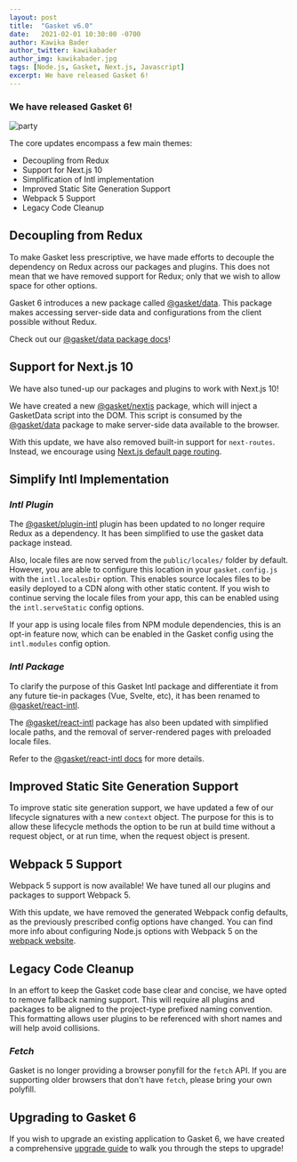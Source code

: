 ```yaml
---
layout: post
title:  "Gasket v6.0"
date:   2021-02-01 10:30:00 -0700
author: Kawika Bader
author_twitter: kawikabader
author_img: kawikabader.jpg
tags: [Node.js, Gasket, Next.js, Javascript]
excerpt: We have released Gasket 6!
---
```


### We have released Gasket 6!

![party](../assets/posts/gasket-v6/the-office-dance-party.gif)

The core updates encompass a few main themes:
- Decoupling from Redux
- Support for Next.js 10
- Simplification of Intl implementation
- Improved Static Site Generation Support
- Webpack 5 Support
- Legacy Code Cleanup

## Decoupling from Redux

To make Gasket less prescriptive, we have made efforts to decouple the
dependency on Redux across our packages and plugins. This does not mean that we
have removed support for Redux; only that we wish to allow space for other
options.

Gasket 6 introduces a new package called [@gasket/data]. This package makes
accessing server-side data and configurations from the client possible without
Redux.

Check out our [@gasket/data package docs]!

## Support for Next.js 10

We have also tuned-up our packages and plugins to work with Next.js 10! 

We have created a new [@gasket/nextjs] package, which will inject a GasketData
script into the DOM. This script is consumed by the [@gasket/data] package to
make server-side data available to the browser.

With this update, we have also removed built-in support for `next-routes`.
Instead, we encourage using [Next.js default page routing].

## Simplify Intl Implementation

### _Intl Plugin_

The [@gasket/plugin-intl] plugin has been updated to no longer require Redux as
a dependency. It has been simplified to use the gasket data package instead.

Also, locale files are now served from the `public/locales/` folder by default.
However, you are able to configure this location in your `gasket.config.js` with
the `intl.localesDir` option. This enables source locales files to be easily
deployed to a CDN along with other static content. If you wish to continue
serving the locale files from your app, this can be enabled using the
`intl.serveStatic` config options.

If your app is using locale files from NPM module dependencies, this is an
opt-in feature now, which can be enabled in the Gasket config using the
`intl.modules` config option.

### _Intl Package_

To clarify the purpose of this Gasket Intl package and differentiate it from any
future tie-in packages (Vue, Svelte, etc), it has been renamed to
[@gasket/react-intl].

The [@gasket/react-intl] package has also been updated with simplified locale
paths, and the removal of server-rendered pages with preloaded locale files.

Refer to the [@gasket/react-intl docs] for more details.

## Improved Static Site Generation Support

To improve static site generation support, we have updated a few of our
lifecycle signatures with a new `context` object. The purpose for this is to
allow these lifecycle methods the option to be run at build time without a
request object, or at run time, when the request object is present.

## Webpack 5 Support

Webpack 5 support is now available! We have tuned all our plugins and packages
to support Webpack 5.

With this update, we have removed the generated Webpack config defaults, as the
previously prescribed config options have changed. You can find more info about
configuring Node.js options with Webpack 5 on the [webpack website].

## Legacy Code Cleanup

In an effort to keep the Gasket code base clear and concise, we have opted to
remove fallback naming support. This will require all plugins and packages to be
aligned to the project-type prefixed naming convention. This formatting allows
user plugins to be referenced with short names and will help avoid collisions.

### _Fetch_

Gasket is no longer providing a browser ponyfill for the `fetch` API. If you are
supporting older browsers that don't have `fetch`, please bring your own
polyfill.

## Upgrading to Gasket 6

If you wish to upgrade an existing application to Gasket 6, we have created a
comprehensive [upgrade guide] to walk you through the steps to upgrade!

<!-- LINKS -->
[@gasket/data]: https://github.com/godaddy/gasket/tree/master/packages/gasket-data
[@gasket/data package docs]: https://gasket.dev/#/packages/gasket-data/README
[upgrade guide]: https://gasket.dev/#/docs/upgrades
[webpack website]: https://webpack.js.org/configuration/node/
[@gasket/nextjs]: https://github.com/godaddy/gasket/tree/master/packages/gasket-nextjs
[Next.js default page routing]: https://nextjs.org/docs/routing/introduction
[@gasket/plugin-intl]: https://github.com/godaddy/gasket/tree/master/packages/gasket-plugin-intl
[@gasket/react-intl]: https://github.com/godaddy/gasket/tree/master/packages/gasket-react-intl
[@gasket/react-intl docs]: https://gasket.dev/#/packages/gasket-react-intl/README
